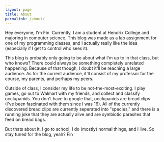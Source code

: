 ```yaml
---
layout: page
title: About
permalink: /about/
---
```


Hey everyone, I'm Fin. Currently, I am a student at Hendrix College and majoring in computer science. This blog was made as a lab assignment for one of my programming classes, and I actually really like the idea (especially if I get to control who sees it). 

This blog is probably only going to be about what I'm up to in that class, but who knows? There could always be something completely unrelated happening. Because of that though, I doubt it'll be reaching a large audience. As for the current audience, it'll consist of my professor for the course, my parents, and perhaps my peers.

Outside of class, I consider my life to be not-the-most-exciting. I play games, go out to Walmart with my friends, and collect and classify occlupanids. You don't have to google that, occlupanids are bread clips (I've been fascinated with them since I was 16). All of the currently discovered bread clips are currently seperated into "species," and there is a running joke that they are actually alive and are symbiotic parasites that feed on bread bags.

But thats about it. I go to school, I do (mostly) normal things, and I live. So stay tuned for the blog, yeah?
Fin